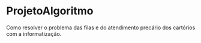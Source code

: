 # ProjetoAlgoritmo
Como resolver o problema das filas e do atendimento precário dos cartórios com a informatização.
